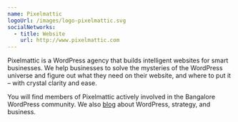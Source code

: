 ```yaml
---
name: Pixelmattic
logoUrl: /images/logo-pixelmattic.svg
socialNetworks:
  - title: Website
    url: http://www.pixelmattic.com
---
```


Pixelmattic is a WordPress agency that builds intelligent websites for smart businesses. We help businesses to solve the mysteries of the WordPress universe and figure out what they need on their website, and where to put it – with crystal clarity and ease.

You will find members of Pixelmattic actively involved in the Bangalore WordPress community. We also [blog](http://pixelmattic.com/blog) about WordPress, strategy, and business.
